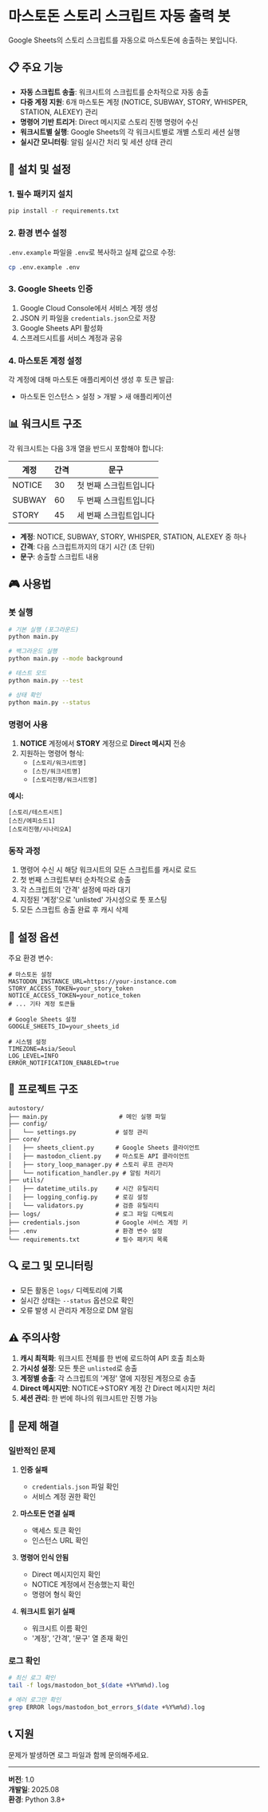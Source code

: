 # 마스토돈 스토리 스크립트 자동 출력 봇

Google Sheets의 스토리 스크립트를 자동으로 마스토돈에 송출하는 봇입니다.

## 📋 주요 기능

- **자동 스크립트 송출**: 워크시트의 스크립트를 순차적으로 자동 송출
- **다중 계정 지원**: 6개 마스토돈 계정 (NOTICE, SUBWAY, STORY, WHISPER, STATION, ALEXEY) 관리
- **명령어 기반 트리거**: Direct 메시지로 스토리 진행 명령어 수신
- **워크시트별 실행**: Google Sheets의 각 워크시트별로 개별 스토리 세션 실행
- **실시간 모니터링**: 알림 실시간 처리 및 세션 상태 관리

## 🚀 설치 및 설정

### 1. 필수 패키지 설치

```bash
pip install -r requirements.txt
```

### 2. 환경 변수 설정

`.env.example` 파일을 `.env`로 복사하고 실제 값으로 수정:

```bash
cp .env.example .env
```

### 3. Google Sheets 인증

1. Google Cloud Console에서 서비스 계정 생성
2. JSON 키 파일을 `credentials.json`으로 저장
3. Google Sheets API 활성화
4. 스프레드시트를 서비스 계정과 공유

### 4. 마스토돈 계정 설정

각 계정에 대해 마스토돈 애플리케이션 생성 후 토큰 발급:
- 마스토돈 인스턴스 > 설정 > 개발 > 새 애플리케이션

## 📊 워크시트 구조

각 워크시트는 다음 3개 열을 반드시 포함해야 합니다:

| 계정 | 간격 | 문구 |
|------|------|------|
| NOTICE | 30 | 첫 번째 스크립트입니다 |
| SUBWAY | 60 | 두 번째 스크립트입니다 |
| STORY | 45 | 세 번째 스크립트입니다 |

- **계정**: NOTICE, SUBWAY, STORY, WHISPER, STATION, ALEXEY 중 하나
- **간격**: 다음 스크립트까지의 대기 시간 (초 단위)
- **문구**: 송출할 스크립트 내용

## 🎮 사용법

### 봇 실행

```bash
# 기본 실행 (포그라운드)
python main.py

# 백그라운드 실행
python main.py --mode background

# 테스트 모드
python main.py --test

# 상태 확인
python main.py --status
```

### 명령어 사용

1. **NOTICE** 계정에서 **STORY** 계정으로 **Direct 메시지** 전송
2. 지원하는 명령어 형식:
   - `[스토리/워크시트명]`
   - `[스진/워크시트명]`
   - `[스토리진행/워크시트명]`

**예시:**
```
[스토리/테스트시트]
[스진/에피소드1]
[스토리진행/시나리오A]
```

### 동작 과정

1. 명령어 수신 시 해당 워크시트의 모든 스크립트를 캐시로 로드
2. 첫 번째 스크립트부터 순차적으로 송출
3. 각 스크립트의 '간격' 설정에 따라 대기
4. 지정된 '계정'으로 'unlisted' 가시성으로 툿 포스팅
5. 모든 스크립트 송출 완료 후 캐시 삭제

## 🔧 설정 옵션

주요 환경 변수:

```env
# 마스토돈 설정
MASTODON_INSTANCE_URL=https://your-instance.com
STORY_ACCESS_TOKEN=your_story_token
NOTICE_ACCESS_TOKEN=your_notice_token
# ... 기타 계정 토큰들

# Google Sheets 설정
GOOGLE_SHEETS_ID=your_sheets_id

# 시스템 설정
TIMEZONE=Asia/Seoul
LOG_LEVEL=INFO
ERROR_NOTIFICATION_ENABLED=true
```

## 📁 프로젝트 구조

```
autostory/
├── main.py                    # 메인 실행 파일
├── config/
│   └── settings.py           # 설정 관리
├── core/
│   ├── sheets_client.py      # Google Sheets 클라이언트
│   ├── mastodon_client.py    # 마스토돈 API 클라이언트
│   ├── story_loop_manager.py # 스토리 루프 관리자
│   └── notification_handler.py # 알림 처리기
├── utils/
│   ├── datetime_utils.py     # 시간 유틸리티
│   ├── logging_config.py     # 로깅 설정
│   └── validators.py         # 검증 유틸리티
├── logs/                     # 로그 파일 디렉토리
├── credentials.json          # Google 서비스 계정 키
├── .env                      # 환경 변수 설정
└── requirements.txt          # 필수 패키지 목록
```

## 🔍 로그 및 모니터링

- 모든 활동은 `logs/` 디렉토리에 기록
- 실시간 상태는 `--status` 옵션으로 확인
- 오류 발생 시 관리자 계정으로 DM 알림

## ⚠️ 주의사항

1. **캐시 최적화**: 워크시트 전체를 한 번에 로드하여 API 호출 최소화
2. **가시성 설정**: 모든 툿은 `unlisted`로 송출
3. **계정별 송출**: 각 스크립트의 '계정' 열에 지정된 계정으로 송출
4. **Direct 메시지만**: NOTICE→STORY 계정 간 Direct 메시지만 처리
5. **세션 관리**: 한 번에 하나의 워크시트만 진행 가능

## 🐛 문제 해결

### 일반적인 문제

1. **인증 실패**
   - `credentials.json` 파일 확인
   - 서비스 계정 권한 확인

2. **마스토돈 연결 실패**
   - 액세스 토큰 확인
   - 인스턴스 URL 확인

3. **명령어 인식 안됨**
   - Direct 메시지인지 확인
   - NOTICE 계정에서 전송했는지 확인
   - 명령어 형식 확인

4. **워크시트 읽기 실패**
   - 워크시트 이름 확인
   - '계정', '간격', '문구' 열 존재 확인

### 로그 확인

```bash
# 최신 로그 확인
tail -f logs/mastodon_bot_$(date +%Y%m%d).log

# 에러 로그만 확인
grep ERROR logs/mastodon_bot_errors_$(date +%Y%m%d).log
```

## 📞 지원

문제가 발생하면 로그 파일과 함께 문의해주세요.

---

**버전**: 1.0  
**개발일**: 2025.08  
**환경**: Python 3.8+